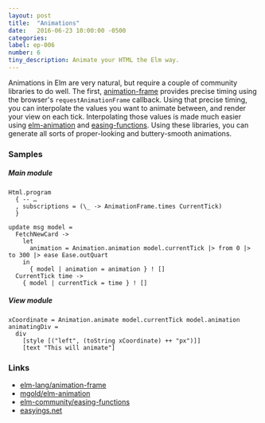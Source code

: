 ```yaml
---
layout: post
title:  "Animations"
date:   2016-06-23 10:00:00 -0500
categories:
label: ep-006
number: 6
tiny_description: Animate your HTML the Elm way.
---
```


Animations in Elm are very natural, but require a couple of community libraries to do well. The first, [animation-frame](http://package.elm-lang.org/packages/elm-lang/animation-frame/1.0.0/) provides precise timing using the browser's `requestAnimationFrame` callback. Using that precise timing, you can interpolate the values you want to animate between, and render your view on each tick. Interpolating those values is made much easier using [elm-animation](http://package.elm-lang.org/packages/mgold/elm-animation/1.0.4/) and [easing-functions](http://package.elm-lang.org/packages/elm-community/easing-functions/1.0.1/). Using these libraries, you can generate all sorts of proper-looking and buttery-smooth animations.


### Samples

##### Main module
```
Html.program
  { -- …
  , subscriptions = (\_ -> AnimationFrame.times CurrentTick)
  }

update msg model =
  FetchNewCard ->
    let
      animation = Animation.animation model.currentTick |> from 0 |> to 300 |> ease Ease.outQuart
    in
      { model | animation = animation } ! []
  CurrentTick time ->
    { model | currentTick = time } ! []
```

##### View module
```
xCoordinate = Animation.animate model.currentTick model.animation
animatingDiv =
  div
    [style [("left", (toString xCoordinate) ++ "px")]]
    [text "This will animate"]
```

### Links
* [elm-lang/animation-frame](http://package.elm-lang.org/packages/elm-lang/animation-frame/1.0.0/)
* [mgold/elm-animation](http://package.elm-lang.org/packages/mgold/elm-animation/1.0.4/)
* [elm-community/easing-functions](http://package.elm-lang.org/packages/elm-community/easing-functions/1.0.1/)
* [easyings.net](http://easings.net)
